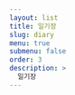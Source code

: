 ```yaml
---
layout: list
title: 일기장
slug: diary
menu: true
submenu: false
order: 3
description: >
  일기장
---
```

